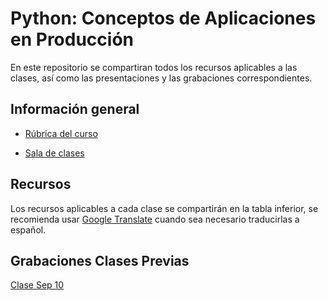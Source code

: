 # Python: Conceptos de Aplicaciones en Producción

En este repositorio se compartiran todos los recursos aplicables a las clases, así como las presentaciones y las grabaciones correspondientes.

## Información general

- [Rúbrica del curso](https://docs.google.com/document/d/10NQpTOgvEWVPIZPUeiWam-Tj3xgTmVtSZ5q_FVIGEMk/edit?usp=sharing)

- [Sala de clases](https://us06web.zoom.us/meeting/register/tZAtfuqgrzMjHNw6VF0Bglyx_RmQp5DyuXnK)

## Recursos

Los recursos aplicables a cada clase se compartirán en la tabla inferior, se recomienda usar [Google Translate](https://translate.google.com/?sl=en&tl=es&op=websites) cuando sea necesario traducirlas a español.

## Grabaciones Clases Previas

[Clase Sep 10](https://us06web.zoom.us/rec/share/AGNV9deDS4J7ngVoCRRqhQYAkXyKsd63oNiV77G3ozxYa30eeS_FZXnhitcknLu3.SxpGFz4b5M_8nCEY)
